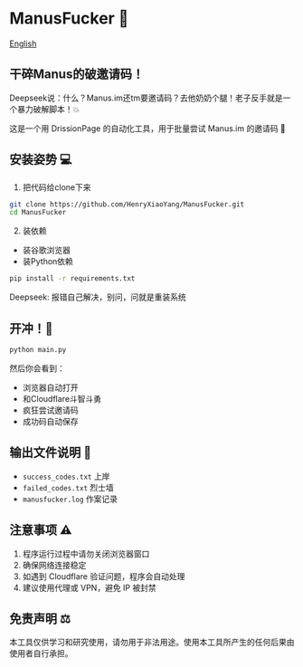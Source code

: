 # ManusFucker 🤬 

[English](./README.md)

## 干碎Manus的破邀请码！

Deepseek说：什么？Manus.im还tm要邀请码？去他奶奶个腿！老子反手就是一个暴力破解脚本！💥

这是一个用 DrissionPage 的自动化工具，用于批量尝试 Manus.im 的邀请码 🤖

## 安装姿势 💻
1. 把代码给clone下来
```bash
git clone https://github.com/HenryXiaoYang/ManusFucker.git
cd ManusFucker
```


2. 装依赖

- 装谷歌浏览器
- 装Python依赖
```bash
pip install -r requirements.txt
```
Deepseek: 报错自己解决，别问，问就是重装系统

## 开冲！🏃
```bash
python main.py
```

然后你会看到：
- 浏览器自动打开
- 和Cloudflare斗智斗勇
- 疯狂尝试邀请码
- 成功码自动保存


## 输出文件说明 📜
- `success_codes.txt` 上岸
- `failed_codes.txt` 烈士墙
- `manusfucker.log` 作案记录

## 注意事项 ⚠️

1. 程序运行过程中请勿关闭浏览器窗口
2. 确保网络连接稳定
3. 如遇到 Cloudflare 验证问题，程序会自动处理
4. 建议使用代理或 VPN，避免 IP 被封禁

## 免责声明 ⚖️

本工具仅供学习和研究使用，请勿用于非法用途。使用本工具所产生的任何后果由使用者自行承担。
